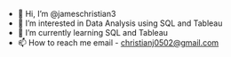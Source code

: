 - 👋 Hi, I’m @jameschristian3
- 👀 I’m interested in Data Analysis using SQL and Tableau
- 🌱 I’m currently learning SQL and Tableau
- 📫 How to reach me email - christianj0502@gmail.com

<!---
jameschristian3/jameschristian3 is a ✨ special ✨ repository because its `README.md` (this file) appears on your GitHub profile.
You can click the Preview link to take a look at your changes.
--->
